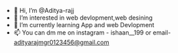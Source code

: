 - 👋 Hi, I’m @Aditya-rajj
- 👀 I’m interested in web devlopment,web desining 
- 🌱 I’m currently learning App and web Devlopment
- 📫 You can dm me on instagram - ishaan__199 or email- adityarajmgr0123456@gmail.com

<!---
Aditya-rajj/Aditya-rajj is a ✨ special ✨ repository because its `README.md` (this file) appears on your GitHub profile.
You can click the Preview link to take a look at your changes.
--->
